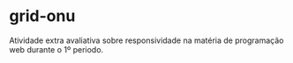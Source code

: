 # grid-onu

Atividade extra avaliativa sobre responsividade na matéria de programação web durante o 1º periodo.
